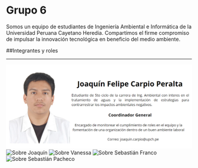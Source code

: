 ﻿# Grupo 6
Somos un equipo de estudiantes de Ingeniería Ambiental e Informática de la Universidad Peruana Cayetano Heredia. Compartimos el firme compromiso de impulsar la innovación tecnológica en beneficio del medio ambiente.

##Integrantes y roles
***
![Sobre Joaquín](https://github.com/sebastianfranco1342/FundamentosdeDisenoGrupo6/blob/main/Carpetas%20del%20Proyecto/Im%C3%A1genes/PerfilJoaqu%C3%ADn.png?raw=true)
![Sobre Joaquín](https://github.com/sebastianfranco1342/FundamentosdeDisenoGrupo6/blob/main/Carpetas%20del%20Proyecto/Im%C3%A1genes/PerfilMayerly.jpeg?raw=true)
![Sobre Vanessa](https://github.com/sebastianfranco1342/FundamentosdeDisenoGrupo6/blob/main/Carpetas%20del%20Proyecto/Im%C3%A1genes/PerfilVanesa.jpg?raw=true)
![Sobre Sebastián Franco](https://github.com/sebastianfranco1342/FundamentosdeDisenoGrupo6/blob/main/Carpetas%20del%20Proyecto/Im%C3%A1genes/PerfilSebastianf.png?raw=true)
![Sobre Sebastíán Pacheco](https://github.com/sebastianfranco1342/FundamentosdeDisenoGrupo6/blob/main/Carpetas%20del%20Proyecto/Im%C3%A1genes/PerfilSebastianPacheco.png?raw=true)
